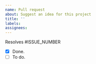 ```yaml
---
name: Pull request
about: Suggest an idea for this project
title: ''
labels:
assignees:
---
```


Resolves #ISSUE_NUMBER

- [x] Done.
- [ ] To do.
